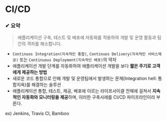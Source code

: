 
# CI/CD

### ✔ 요약
> 애플리케이션 구축, 테스트 및 배포에 자동화를 적용하여 개발 및 운영 활동과 팀 간의 격차를 해소합니다.


* `Continuos Integration(지속적인 통합)`, `Continuos Delivery(지속적인 서비스제공)` 또는 `Continuous Deployment(지속적인 배포)`의 약자 
* 애플리케이션 개발 단계를 자동화하여 애플리케이션 개발을 보다 **짧은 주기로 고객에게 제공하는 방법**
* 새로운 코드 통합으로 인해 개발 및 운영팀에서 발생하는 문제(Integration hell: 통합지옥)를 해결하는 솔루션
* 애플리케이션 통합, 테스트, 제공, 배포에 이르는 라이프사이클 전체에 걸쳐서 **지속적인 자동화와 모니터링을 제공**하며, 이러한 구축사례를 CI/CD 파이프라인이라 부른다.

ex) Jenkins, Travis CI, Bamboo   
